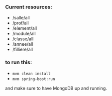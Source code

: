 ### Current resources:
- /salle/all
- /prof/all
- /element/all
- /module/all
- /classe/all
- /annee/all
- /filliere/all

### to run this:
- `mvn clean install`
- `mvn spring-boot:run`

and make sure to have MongoDB up and running.

